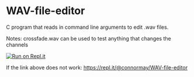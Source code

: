 # WAV-file-editor
C program that reads in command line arguments to edit .wav files.


Notes:
crossfade.wav can be used to test anything that changes the channels


[![Run on Repl.it](https://repl.it/badge/github/poiu2463/WAV-file-editor)](https://repl.it/github/poiu2463/WAV-file-editor)

If the link above does not work: https://repl.it/@connormay/WAV-file-editor
